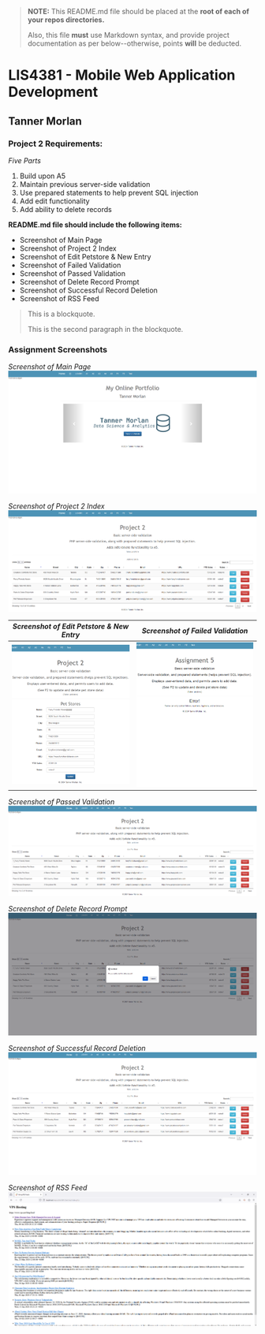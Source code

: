 > **NOTE:** This README.md file should be placed at the **root of each of your repos directories.**
>
>Also, this file **must** use Markdown syntax, and provide project documentation as per below--otherwise, points **will** be deducted.
>

# LIS4381 - Mobile Web Application Development

## Tanner Morlan

### **Project 2 Requirements:**

*Five Parts*

1. Build upon A5
2. Maintain previous server-side validation
3. Use prepared statements to help prevent SQL injection
4. Add edit functionality
5. Add ability to delete records

**README.md file should include the following items:**

- Screenshot of Main Page
- Screenshot of Project 2 Index
- Screenshot of Edit Petstore & New Entry
- Screenshot of Failed Validation
- Screenshot of Passed Validation
- Screenshot of Delete Record Prompt
- Screenshot of Successful Record Deletion
- Screenshot of RSS Feed

> This is a blockquote.
> 
> This is the second paragraph in the blockquote.
>

### **Assignment Screenshots**

*Screenshot of Main Page*
![Screenshot of Main Page](img/home_page.png "Screenshot of Main Page")

*Screenshot of Project 2 Index*
![Screenshot of Project 2 Index](img/index.png "Screenshot of Project 2 Index")

| *Screenshot of Edit Petstore & New Entry* | *Screenshot of Failed Validation* |
| ------------- | ------------- |
| ![Screenshot of Edit Petstore & New Entry](img/edit_petstore.png "Screenshot of Edit Petstore & New Entry") | ![Screenshot of Failed Validation](img/failed_validation.png "Screenshot of Failed Validation") |

*Screenshot of Passed Validation*
![Screenshot of Passed Validation](img/passed_validation.png "Screenshot of Passed Validation")

*Screenshot of Delete Record Prompt*
![Screenshot of Delete Record Prompt](img/delete_record_prompt.png "Screenshot of Delete Record Prompt")

*Screenshot of Successful Record Deletion*
![Screenshot of Successful Record Deletion](img/successfully_deleted_record.png "Screenshot of Successful Record Deletion")

*Screenshot of RSS Feed*
![Screenshot of RSS Feed](img/rss_feed.png "Screenshot of RSS Feed")